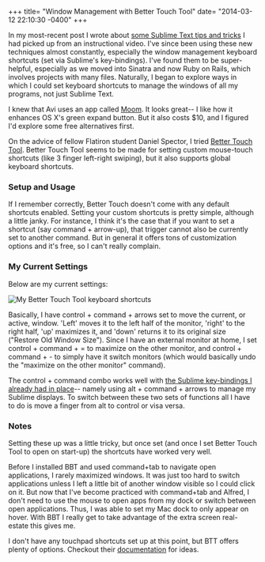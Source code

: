+++
title= "Window Management with Better Touch Tool"
date= "2014-03-12 22:10:30 -0400"
+++

In my most-recent post I wrote about [some Sublime Text tips and tricks](http://sts10.github.io/blog/2014/03/01/some-sublime-text-tips-and-tricks/) I had picked up from an instructional video. I've since been using these new techniques almost constantly, especially the window management keyboard shortcuts (set via Sublime's key-bindings). I've found them to be super-helpful, especially as we moved into Sinatra and now Ruby on Rails, which involves projects with many files. Naturally, I began to explore ways in which I could set keyboard shortcuts to manage the windows of all my programs, not just Sublime Text. 

<!-- more -->

I knew that Avi uses an app called [Moom](http://manytricks.com/moom/). It looks great-- I like how it enhances OS X's green expand button. But it also costs $10, and I figured I'd explore some free alternatives first. 

On the advice of fellow Flatiron student Daniel Spector, I tried [Better Touch Tool](http://www.boastr.net/). Better Touch Tool seems to be made for setting custom mouse-touch shortcuts (like 3 finger left-right swiping), but it also supports global keyboard shortcuts. 

### Setup and Usage

If I remember correctly, Better Touch doesn't come with any default shortcuts enabled. Setting your custom shortcuts is pretty simple, although a little janky. For instance, I think it's the case that if you want to set a shortcut (say command + arrow-up), that trigger cannot also be currently set to another command. But in general it offers tons of customization options and it's free, so I can't really complain.  

### My Current Settings

Below are my current settings: 

![My Better Touch Tool keyboard shortcuts](http://i.imgur.com/3k3bkeM.png)

Basically, I have control + command + arrows set to move the current, or active, window. 'Left' moves it to the left half of the monitor, 'right' to the right half, 'up' maximizes it, and 'down' returns it to its original size ("Restore Old Window Size"). Since I have an external monitor at home, I set control + command + = to maximize on the other monitor, and control + command + - to simply have it switch monitors (which would basically undo the "maximize on the other monitor" command). 

The control + command combo works well with [the Sublime key-bindings I already had in place](http://sts10.github.io/blog/2014/03/01/some-sublime-text-tips-and-tricks/)-- namely using alt + command + arrows to manage my Sublime displays. To switch between these two sets of functions all I have to do is move a finger from alt to control or visa versa. 

### Notes

Setting these up was a little tricky, but once set (and once I set Better Touch Tool to open on start-up) the shortcuts have worked very well. 

Before I installed BBT and used command+tab to navigate open applications, I rarely maximized windows. It was just too hard to switch applications unless I left a little bit of another window visible so I could click on it. But now that I've become practiced with command+tab and Alfred, I don't need to use the mouse to open apps from my dock or switch between open applications. Thus, I was able to set my Mac dock to only appear on hover. With BBT I really get to take advantage of the extra screen real-estate this gives me. 

I don't have any touchpad shortcuts set up at this point, but BTT offers plenty of options. Checkout their [documentation](http://blog.boastr.net/documentation-faq/new-bettertouchtool-documentation/) for ideas. 

